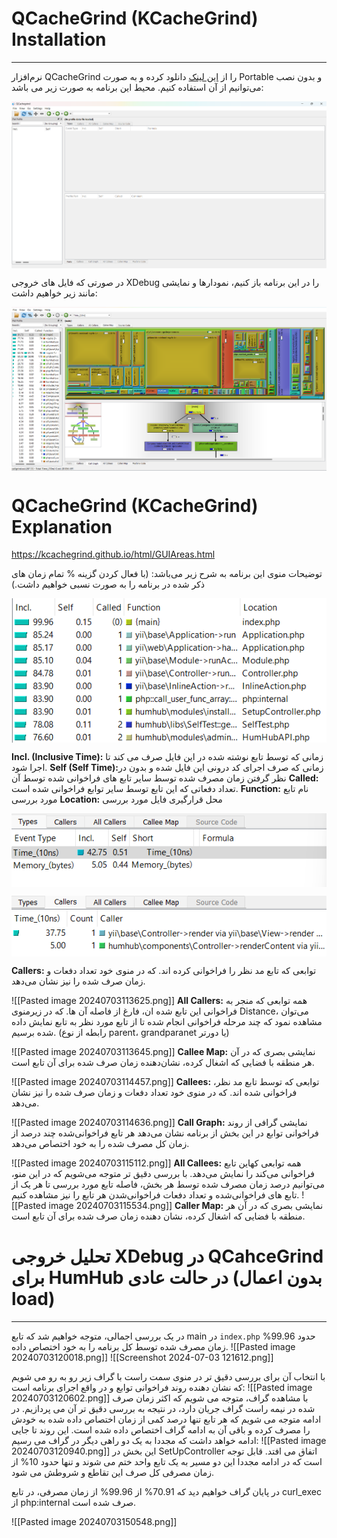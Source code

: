 # QCacheGrind (KCacheGrind) Installation 
------------------

نرم‌افزار QCacheGrind را از [این لینک](https://sourceforge.net/projects/qcachegrindwin/) دانلود کرده و به صورت Portable و بدون نصب می‌توانیم از آن استفاده کنیم.
محیط این برنامه به صورت زیر می باشد:
<p align="center">
<img src="Pasted image 20240701175037.png" align="center">
</p>
در صورتی که فایل های خروجی XDebug را در این برنامه باز کنیم، نمودارها و نمایشی مانند زیر خواهیم داشت:
<p align="center">
<img src="Pasted image 20240701175150.png" align="center">
</p>

# QCacheGrind (KCacheGrind) Explanation
https://kcachegrind.github.io/html/GUIAreas.html

توضیحات منوی این برنامه به شرح زیر می‌باشد:
(با فعال کردن گزینه % تمام زمان های ذکر شده در برنامه را به صورت نسبی خواهیم داشت.)

<p align="center">
<img src="Pasted image 20240703112942.png" align="center">
</p>

<b>Incl. (Inclusive Time):</b> زمانی که توسط تابع نوشته شده در این فایل صرف می کند تا اجرا شود.
<b>Self (Self Time):</b>زمانی که صرف اجرای کد درونی این فایل شده و بدون در نظر گرفتن زمان مصرف شده توسط سایر تابع های فراخوانی شده توسط آن
<b>Called:</b> تعداد دفعاتی که این تابع توسط سایر توابع فراخوانی شده است.
<b>Function:</b> نام تابع مورد بررسی
<b>Location:</b> محل قرارگیری فایل مورد بررسی

<p align="center">
<img src="Pasted image 20240703113019.png" align="center">
</p>
<p align="center">
<img src="Pasted image 20240703113045.png" align="center">
</p>
<b>Callers:</b> توابعی که تابع مد نظر را فراخوانی کرده اند.
که در منوی خود تعداد دفعات و زمان صرف شده را نیز نشان می‌دهد.

![[Pasted image 20240703113625.png]]
<b>All Callers:</b> همه توابعی که منجر به فراخوانی این تابع شده ان، فارغ از فاصله آن ها.
که در زیرمنوی Distance، می‌توان مشاهده نمود که چند مرحله فراخوانی انجام شده تا از تابع مورد نظر به تابع نمایش داده شده برسیم. (رابطه از نوع parent، grandparanet یا دورتر)

![[Pasted image 20240703113645.png]]
<b>Callee Map:</b> نمایشی بصری که در آن هر منطقه با فضایی که اشغال کرده، نشان‌دهنده زمان صرف شده برای آن تابع است.

![[Pasted image 20240703114457.png]]
<b>Callees:</b> توابعی که توسط تابع مد نظر، فراخوانی شده اند.
که در منوی خود تعداد دفعات و زمان صرف شده را نیز نشان می‌دهد.

![[Pasted image 20240703114636.png]]
<b>Call Graph:</b> نمایشی گرافی از روند فراخوانی توابع در این بخش از برنامه نشان می‌دهد هر تابع فراخوانی‌شده چند درصد از زمان کل مصرف شده را به خود اختصاص می‌دهد.

![[Pasted image 20240703115112.png]]
<b>All Callees:</b> همه توابعی کهاین تابع فراخوانی می‌کند را نمایش می‌دهد.
با بررسی دقیق تر متوجه می‌شویم که در این منو، می‌توانیم درصد زمان مصرف شده توسط هر بخش، فاصله تابع مورد بررسی تا هر یک از تابع های فراخوانی‌شده و تعداد دفعات فراخوانی‌شدن هر تابع را نیز مشاهده کنیم.
![[Pasted image 20240703115534.png]]
<b>Caller Map:</b> نمایشی بصری که در آن هر منطقه با فضایی که اشغال کرده، نشان دهنده زمان صرف شده برای آن تابع است.

# تحلیل خروجی XDebug در QCahceGrind برای HumHub در حالت عادی (بدون اعمال load)
--------------------
در یک بررسی اجمالی، متوجه خواهیم شد که تابع main  در `index.php` حدود 99.96% زمان مصرف شده توسط کل برنامه را به خود اختصاص داده.
![[Pasted image 20240703120018.png]]
![[Screenshot 2024-07-03 121612.png]]

با انتخاب آن برای بررسی دقیق تر در منوی سمت راست با گراف زیر رو به رو می شویم که نشان دهنده روند فراخوانی توابع و در واقع اجرای برنامه است:
![[Pasted image 20240703120602.png]]
با مشاهده گراف، متوجه می شویم که اکثر زمان صرف شده در نیمه راست گراف جریان دارد، در نتیجه به بررسی دقیق تر آن می پردازیم.
در ادامه متوجه می شویم که هر تابع تنها درصد کمی از زمان اختصاص داده شده به خودش را مصرف کرده و باقی آن به ادامه گراف اختصاص داده شده است. این روند تا جایی ادامه خواهد داشت که مجددا به یک دو راهی دیگر در گراف می رسیم:
![[Pasted image 20240703120940.png]]
این بخش در SetUpController اتفاق می افتد.
قابل توجه است که در ادامه مجددا این دو مسیر به یک تابع واحد ختم می شوند و تنها حدود 10% از زمان مصرفی کل صرف این تقاطع و شروطش می شود.

در پایان گراف خواهیم دید که 70.91% از 99.96% از زمان مصرفی، در تابع curl_exec از php:internal صرف شده است.

![[Pasted image 20240703150548.png]]
